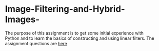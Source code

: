 # Image-Filtering-and-Hybrid-Images-

The purpose of this assignment is to get some initial experience with Python and to learn the basics of constructing and using linear filters. The assignment questions are [here](https://www.cs.ubc.ca/~lsigal/425_2020W1/Assignment1.html)
